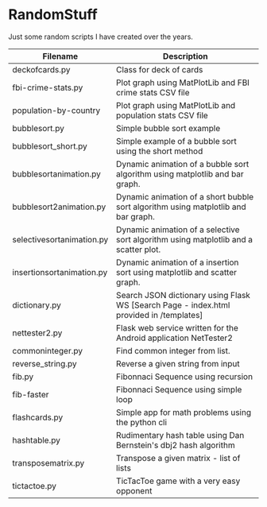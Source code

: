 # RandomStuff
Just some random scripts I have created over the years.       

Filename      | Description
------------- | -------------
deckofcards.py | Class for deck of cards    
fbi-crime-stats.py   | Plot graph using MatPlotLib and FBI crime stats CSV file
population-by-country | Plot graph using MatPlotLib and population stats CSV file
bubblesort.py  | Simple bubble sort example 
bubblesort_short.py  | Simple example of a bubble sort using the short method  
bubblesortanimation.py  | Dynamic animation of a bubble sort algorithm using matplotlib and bar graph. 
bubblesort2animation.py  | Dynamic animation of a short bubble sort algorithm using matplotlib and bar graph. 
selectivesortanimation.py  | Dynamic animation of a selective sort algorithm using matplotlib and a scatter plot. 
insertionsortanimation.py |  Dynamic animation of a insertion sort using matplotlib and scatter graph.
dictionary.py  | Search JSON dictionary using Flask WS [Search Page - index.html provided in /templates] 
nettester2.py  | Flask web service written for the Android application NetTester2  
commoninteger.py  |   Find common integer from list. 
reverse_string.py | Reverse a given string from input  
fib.py     | Fibonnaci Sequence using recursion  
fib-faster | Fibonnaci Sequence using simple loop   
flashcards.py    | Simple app for math problems using the python cli 
hashtable.py   |  Rudimentary hash table using Dan Bernstein's dbj2 hash algorithm  
transposematrix.py | Transpose a given matrix - list of lists
tictactoe.py  | TicTacToe game with a very easy opponent


   









